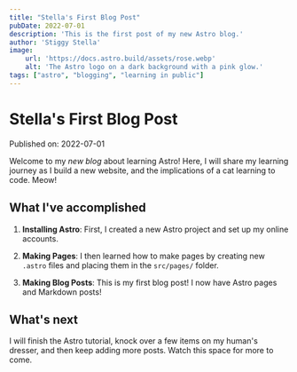 ```yaml
---
title: "Stella's First Blog Post"
pubDate: 2022-07-01
description: 'This is the first post of my new Astro blog.'
author: 'Stiggy Stella'
image:
    url: 'https://docs.astro.build/assets/rose.webp'
    alt: 'The Astro logo on a dark background with a pink glow.'
tags: ["astro", "blogging", "learning in public"]
---
```

# Stella's First Blog Post

Published on: 2022-07-01

Welcome to my _new blog_ about learning Astro! Here, I will share my learning journey as I build a new website, and the implications of a cat learning to code. Meow!

## What I've accomplished

1. **Installing Astro**: First, I created a new Astro project and set up my online accounts.

2. **Making Pages**: I then learned how to make pages by creating new `.astro` files and placing them in the `src/pages/` folder.

3. **Making Blog Posts**: This is my first blog post! I now have Astro pages and Markdown posts!

## What's next

I will finish the Astro tutorial, knock over a few items on my human's dresser, and then keep adding more posts. Watch this space for more to come.